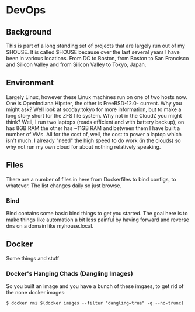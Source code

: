 # DevOps
## Background
This is part of a long standing set of projects that are largely run out of my $HOUSE. It is called $HOUSE because over the last several years I have been in various locations. From DC to Boston, from Boston to San Francisco and Silicon Valley and from Silicon Valley to Tokyo, Japan.

## Environment
Largely Linux, however these Linux machines run on one of two hosts now. One is OpenIndiana Hipster, the other is FreeBSD-12.0-
current. Why you might ask? Well look at scoday.tokyo for more information, but to make a long story short for the ZFS file system. Why not in the CloudZ you might think? Well, I run two laptops (reads efficient and with battery backup), on has 8GB RAM the other has ~11GB RAM and between them I have built a number of VMs. All for the cost of, well, the cost to power a laptop which isn't much. I already "need" the high speed to do work (in the clouds) so why not run my own cloud for about nothing relatively speaking. 

## Files
There are a number of files in here from Dockerfiles to bind configs, to whatever. The list changes daily so just browse.

### Bind
Bind contains some basic bind things to get you started. The goal here is to make things like automation a bit less painful by having forward and reverse dns on a domain like myhouse.local. 

## Docker
Some things and stuff

### Docker's Hanging Chads (Dangling Images)

So you built an image and you have a bunch of these <none> <none> imgaes, to get rid of the none docker images: 
```
$ docker rmi $(docker images --filter "dangling=true" -q --no-trunc)
``` 
